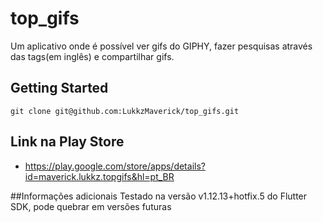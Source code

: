 # top_gifs

Um aplicativo onde é possível ver gifs do GIPHY, fazer pesquisas através das tags(em inglês) e compartilhar gifs.
## Getting Started

    git clone git@github.com:LukkzMaverick/top_gifs.git   

## Link na Play Store
- https://play.google.com/store/apps/details?id=maverick.lukkz.topgifs&hl=pt_BR

##Informações adicionais
Testado na versão v1.12.13+hotfix.5 do Flutter SDK, pode quebrar em versões futuras
